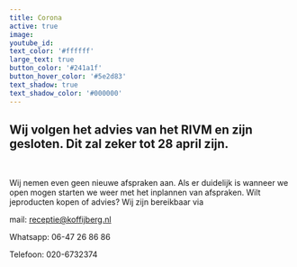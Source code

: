 ```yaml
---
title: Corona
active: true
image:
youtube_id:
text_color: '#ffffff'
large_text: true
button_color: '#241a1f'
button_hover_color: '#5e2d83'
text_shadow: true
text_shadow_color: '#000000'
---
```


## Wij volgen het advies van het RIVM en zijn gesloten. Dit zal zeker tot 28 april zijn.

&nbsp;

Wij nemen even geen nieuwe afspraken aan. Als er duidelijk is wanneer we open mogen starten we weer met het inplannen van afspraken. Wilt jeproducten kopen of advies? Wij zijn bereikbaar via

mail: receptie@koffijberg.nl

Whatsapp: 06-47 26 86 86

Telefoon: 020-6732374

&nbsp;